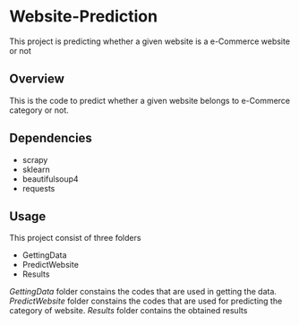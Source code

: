 # Website-Prediction
This project is predicting whether a given website is a e-Commerce website or not

## Overview
This is the code to predict whether a given website belongs to e-Commerce category or not.

## Dependencies
* scrapy
* sklearn
* beautifulsoup4
* requests

## Usage
This project consist of three folders
* GettingData
* PredictWebsite
* Results

*GettingData* folder constains the codes that are used in getting the data.
*PredictWebsite* folder constains the codes that are used for predicting the category of website.
*Results* folder contains the obtained results
